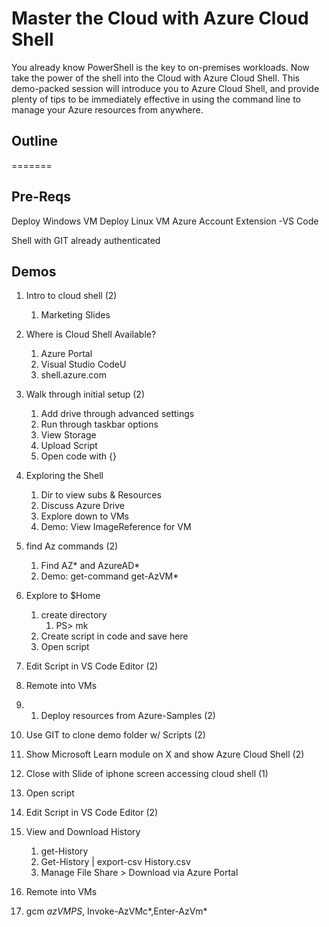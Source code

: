 # Master the Cloud with Azure Cloud Shell

You already know PowerShell is the key to on-premises workloads. Now take the power of the shell into the Cloud with Azure Cloud Shell. This demo-packed session will introduce you to Azure Cloud Shell, and provide plenty of tips to be immediately effective in using the command line to manage your Azure resources from anywhere.


## Outline
=======
## Pre-Reqs

Deploy Windows VM
Deploy Linux VM
Azure Account Extension -VS Code

Shell with GIT already authenticated
## Demos


1. Intro to cloud shell (2)
   1. Marketing Slides
2. Where is Cloud Shell Available?
   1. Azure Portal
   2. Visual Studio CodeU
   3. shell.azure.com
3. Walk through initial setup (2)
   1. Add drive through advanced settings
   2. Run through taskbar options
   3. View Storage
   4. Upload Script
   5. Open code with {}
4. Exploring the Shell
   1. Dir to view subs & Resources
   2. Discuss Azure Drive
   3. Explore down to VMs
   4. Demo: View ImageReference for VM
5. find Az commands (2)
   1. Find AZ* and AzureAD*
   2. Demo: get-command get-AzVM*
6. Explore to $Home
   1. create directory
      1. PS> mk
   2. Create script in code and save here
   3. Open script
6. Edit Script in VS Code Editor (2)
7. Remote into VMs
8. 1. Deploy resources from Azure-Samples (2)
9. Use GIT to clone demo folder w/ Scripts (2)
10. Show Microsoft Learn module on X and show Azure Cloud Shell (2)
11. Close with Slide of iphone screen accessing cloud shell (1)

   4. Open script
7. Edit Script in VS Code Editor (2)
8. View and Download History
   1. get-History
   2. Get-History | export-csv History.csv
   3. Manage File Share > Download via Azure Portal
9.  Remote into VMs
   4. gcm *azVMPS*, Invoke-AzVMc*,Enter-AzVm*

